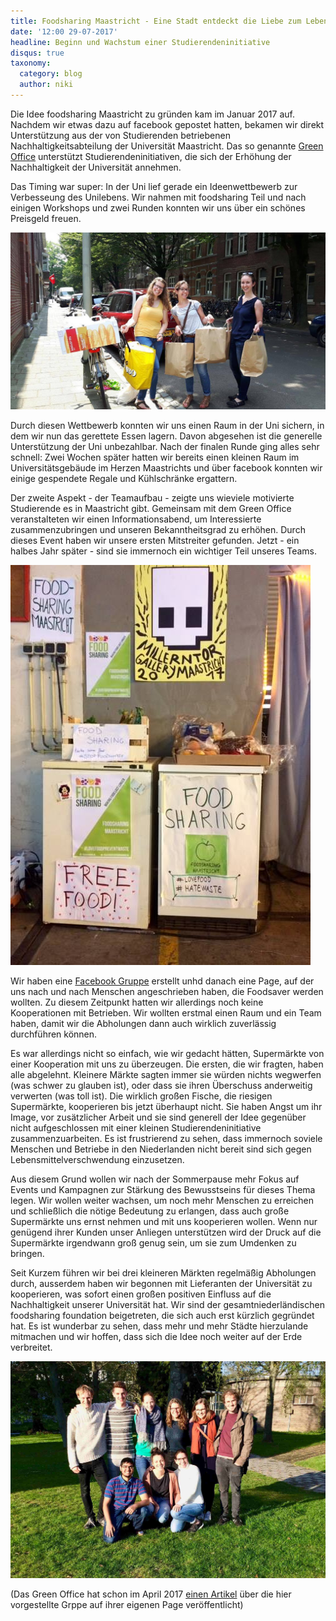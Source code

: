 ```yaml
---
title: Foodsharing Maastricht - Eine Stadt entdeckt die Liebe zum Lebensmittelretten
date: '12:00 29-07-2017'
headline: Beginn und Wachstum einer Studierendeninitiative
disqus: true
taxonomy:
  category: blog
  author: niki
---
```

Die Idee foodsharing Maastricht zu gründen kam im Januar 2017 auf. Nachdem wir etwas dazu auf facebook gepostet hatten, bekamen wir direkt Unterstützung aus der von Studierenden betriebenen Nachhaltigkeitsabteilung der Universität Maastricht. Das so genannte [Green Office](https://www.greenofficemaastricht.nl/) unterstützt Studierendeninitiativen, die sich der Erhöhung der Nachhaltigkeit der Universität annehmen.

Das Timing war super: In der Uni lief gerade ein Ideenwettbewerb zur Verbesseung des Unilebens. Wir nahmen mit foodsharing Teil und nach einigen Workshops und zwei Runden konnten wir uns über ein schönes Preisgeld freuen.

![Our logo](fsmaastricht_foodsavers.jpg)

Durch diesen Wettbewerb konnten wir uns einen Raum in der Uni sichern, in dem wir nun das gerettete Essen lagern. Davon abgesehen ist die generelle Unterstützung der Uni unbezahlbar. Nach der finalen Runde ging alles sehr schnell: Zwei Wochen später hatten wir bereits einen kleinen Raum im Universitätsgebäude im Herzen Maastrichts und über facebook konnten wir einige gespendete Regale und Kühlschränke ergattern.

Der zweite Aspekt - der Teamaufbau - zeigte uns wieviele motivierte Studierende es in Maastricht gibt. Gemeinsam mit dem Green Office veranstalteten wir einen Informationsabend, um Interessierte zusammenzubringen und unseren Bekanntheitsgrad zu erhöhen. Durch dieses Event haben wir unsere ersten Mitstreiter gefunden. Jetzt - ein halbes Jahr später - sind sie immernoch ein wichtiger Teil unseres Teams.

![Parts of the team](fsmaastricht_fsp2.jpg)

Wir haben eine [Facebook Gruppe](https://www.facebook.com/FoodSharingMaastricht/) erstellt unhd danach eine Page, auf der uns nach und nach Menschen angeschrieben haben, die Foodsaver werden wollten. Zu diesem Zeitpunkt hatten wir allerdings noch keine Kooperationen mit Betrieben. Wir wollten erstmal einen Raum und ein Team haben, damit wir die Abholungen dann auch wirklich zuverlässig durchführen können.

Es war allerdings nicht so einfach, wie wir gedacht hätten, Supermärkte von einer Kooperation mit uns zu überzeugen. Die ersten, die wir fragten, haben alle abgelehnt. Kleinere Märkte sagten immer sie würden nichts wegwerfen (was schwer zu glauben ist), oder dass sie ihren Überschuss anderweitig verwerten (was toll ist). Die wirklich großen Fische, die riesigen Supermärkte, kooperieren bis jetzt überhaupt nicht. Sie haben Angst um ihr Image, vor zusätzlicher Arbeit und sie sind generell der Idee gegenüber nicht aufgeschlossen mit einer kleinen Studierendeninitiative zusammenzuarbeiten. Es ist frustrierend zu sehen, dass immernoch soviele Menschen und Betriebe in den Niederlanden nicht bereit sind sich gegen Lebensmittelverschwendung einzusetzen.

Aus diesem Grund wollen wir nach der Sommerpause mehr Fokus auf Events und Kampagnen zur Stärkung des Bewusstseins für dieses Thema legen. Wir wollen weiter wachsen, um noch mehr Menschen zu erreichen und schließlich die nötige Bedeutung zu erlangen, dass auch große Supermärkte uns ernst nehmen und mit uns kooperieren wollen. Wenn nur genügend ihrer Kunden unser Anliegen unterstützen wird der Druck auf die Supermärkte irgendwann groß genug sein, um sie zum Umdenken zu bringen.

Seit Kurzem führen wir bei drei kleineren Märkten regelmäßig Abholungen durch, ausserdem haben wir begonnen mit Lieferanten der Universität zu kooperieren, was sofort einen großen positiven Einfluss auf die Nachhaltigkeit unserer Universität hat. Wir sind der gesamtniederländischen foodsharing foundation beigetreten, die sich auch erst kürzlich gegründet hat. Es ist wunderbar zu sehen, dass mehr und mehr Städte hierzulande mitmachen und wir hoffen, dass sich die Idee noch weiter auf der Erde verbreitet.

![Incomplete group picture](fsmaastricht_team.jpg)

(Das Green Office hat schon im April 2017 [einen Artikel](https://www.greenofficemaastricht.nl/single-post/2017/04/18/FoodSharing-Maastricht-Chasing-away-food-wastage) über die hier vorgestellte Grppe auf ihrer eigenen Page veröffentlicht)
